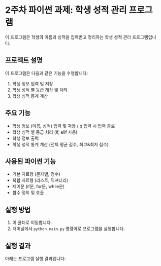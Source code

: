 # 2주차 파이썬 과제: 학생 성적 관리 프로그램

이 프로그램은 학생의 이름과 성적을 입력받고 정리하는 학생 성적 관리 프로그램입니다.

## 프로젝트 설명
이 프로그램은 다음과 같은 기능을 수행합니다:
1. 학생 정보 입력 및 저장
2. 학생 성적 별 등급 계산 및 처리
3. 학생 성적 통계 계산

## 주요 기능
- 학생 정보 (이름, 성적) 입력 및 저장 / q 입력 시 입력 종료
- 학생 성적 별 등급 처리 (if, elif 사용)
- 학생 정보 출력 
- 학생 성적 통계 계산 (전체 평균 점수, 최고&최저 점수)
  
## 사용된 파이썬 기능
- 기본 자료형 (문자열, 정수)
- 복합 자료형 (리스트, 딕셔너리)
- 제어문 (if문, for문, while문)
- 함수 정의 및 호출
  
## 실행 방법
1. 이 폴더로 이동합니다.
2. 터미널에서 `python main.py` 명령어로 프로그램을 실행합니다.

## 실행 결과
아래는 프로그램 실행 결과입니다:

